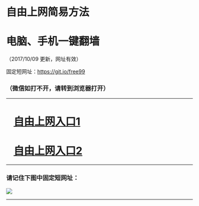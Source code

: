 ﻿# 自由上网简易方法

# 电脑、手机一键翻墙

（2017/10/09 更新，网址有效）

固定短网址：https://git.io/free99

### （微信如打不开，请转到浏览器打开）


***





# &nbsp;&nbsp; <a href="http://ft56139003.fwq-tz-1001.info/fwqtz01.html?t=10090016110 " target="_blank">自由上网入口1</a>
# &nbsp;&nbsp; <a href="http://ft82292298.fwq-tz-1002.info/fwqtz02.html?t=10090012361 " target="_blank">自由上网入口2</a>
***

### 请记住下图中固定短网址：

<img src="https://s3-us-west-2.amazonaws.com/fwq-1001/yjfq-20170905okok.png" /> 


***

